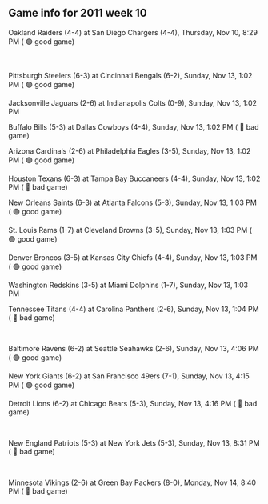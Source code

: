 ## Game info for 2011 week 10
Oakland Raiders (4-4) at San Diego Chargers (4-4), Thursday, Nov 10, 8:29 PM (	:green_circle: good game)


<br/>

Pittsburgh Steelers (6-3) at Cincinnati Bengals (6-2), Sunday, Nov 13, 1:02 PM (	:green_circle: good game)

Jacksonville Jaguars (2-6) at Indianapolis Colts (0-9), Sunday, Nov 13, 1:02 PM

Buffalo Bills (5-3) at Dallas Cowboys (4-4), Sunday, Nov 13, 1:02 PM (	:red_circle: bad game)

Arizona Cardinals (2-6) at Philadelphia Eagles (3-5), Sunday, Nov 13, 1:02 PM (	:green_circle: good game)

Houston Texans (6-3) at Tampa Bay Buccaneers (4-4), Sunday, Nov 13, 1:02 PM (	:red_circle: bad game)

New Orleans Saints (6-3) at Atlanta Falcons (5-3), Sunday, Nov 13, 1:03 PM (	:green_circle: good game)

St. Louis Rams (1-7) at Cleveland Browns (3-5), Sunday, Nov 13, 1:03 PM (	:green_circle: good game)

Denver Broncos (3-5) at Kansas City Chiefs (4-4), Sunday, Nov 13, 1:03 PM (	:green_circle: good game)

Washington Redskins (3-5) at Miami Dolphins (1-7), Sunday, Nov 13, 1:03 PM

Tennessee Titans (4-4) at Carolina Panthers (2-6), Sunday, Nov 13, 1:04 PM (	:red_circle: bad game)


<br/>

Baltimore Ravens (6-2) at Seattle Seahawks (2-6), Sunday, Nov 13, 4:06 PM (	:green_circle: good game)

New York Giants (6-2) at San Francisco 49ers (7-1), Sunday, Nov 13, 4:15 PM (	:green_circle: good game)

Detroit Lions (6-2) at Chicago Bears (5-3), Sunday, Nov 13, 4:16 PM (	:red_circle: bad game)


<br/>

New England Patriots (5-3) at New York Jets (5-3), Sunday, Nov 13, 8:31 PM (	:red_circle: bad game)


<br/>

Minnesota Vikings (2-6) at Green Bay Packers (8-0), Monday, Nov 14, 8:40 PM (	:red_circle: bad game)

